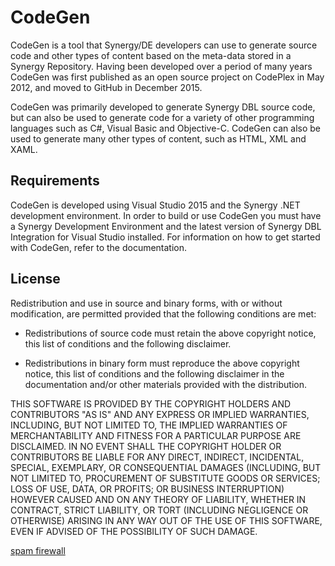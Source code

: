 # CodeGen
CodeGen is a tool that Synergy/DE developers can use to generate source code and other types of content based on the meta-data stored in a Synergy Repository. Having been developed over a period of many years CodeGen was first published as an open source project on CodePlex in May 2012, and moved to GitHub in December 2015.

CodeGen was primarily developed to generate Synergy DBL source code, but can also be used to generate code for a variety of other programming languages such as C#, Visual Basic and Objective-C. CodeGen can also be used to generate many other types of content, such as HTML, XML and XAML.

## Requirements
CodeGen is developed using Visual Studio 2015 and the Synergy .NET development environment. In order to build or use CodeGen you must have a Synergy Development Environment and the latest version of Synergy DBL Integration for Visual Studio installed. For information on how to get started with CodeGen, refer to the documentation.

## License

Redistribution and use in source and binary forms, with or without
modification, are permitted provided that the following conditions are met:

* Redistributions of source code must retain the above copyright notice,
  this list of conditions and the following disclaimer.

* Redistributions in binary form must reproduce the above copyright notice,
  this list of conditions and the following disclaimer in the documentation
  and/or other materials provided with the distribution.

THIS SOFTWARE IS PROVIDED BY THE COPYRIGHT HOLDERS AND CONTRIBUTORS "AS IS"
AND ANY EXPRESS OR IMPLIED WARRANTIES, INCLUDING, BUT NOT LIMITED TO, THE
IMPLIED WARRANTIES OF MERCHANTABILITY AND FITNESS FOR A PARTICULAR PURPOSE
ARE DISCLAIMED. IN NO EVENT SHALL THE COPYRIGHT HOLDER OR CONTRIBUTORS BE
LIABLE FOR ANY DIRECT, INDIRECT, INCIDENTAL, SPECIAL, EXEMPLARY, OR
CONSEQUENTIAL DAMAGES (INCLUDING, BUT NOT LIMITED TO, PROCUREMENT OF
SUBSTITUTE GOODS OR SERVICES; LOSS OF USE, DATA, OR PROFITS; OR BUSINESS
INTERRUPTION) HOWEVER CAUSED AND ON ANY THEORY OF LIABILITY, WHETHER IN
CONTRACT, STRICT LIABILITY, OR TORT (INCLUDING NEGLIGENCE OR OTHERWISE)
ARISING IN ANY WAY OUT OF THE USE OF THIS SOFTWARE, EVEN IF ADVISED OF THE
POSSIBILITY OF SUCH DAMAGE.









[spam firewall](http://mxguarddog.com/firewall/)
